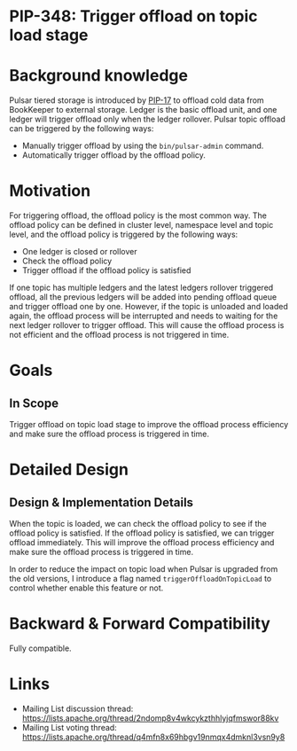 # PIP-348: Trigger offload on topic load stage

# Background knowledge

Pulsar tiered storage is introduced by [PIP-17](https://github.com/apache/pulsar/wiki/PIP-17:-Tiered-storage-for-Pulsar-topics) to offload cold data from BookKeeper to external storage. Ledger is the basic offload unit, and one ledger will trigger offload only when the ledger rollover. Pulsar topic offload can be triggered by the following ways:
- Manually trigger offload by using the `bin/pulsar-admin` command.
- Automatically trigger offload by the offload policy.


# Motivation
For triggering offload, the offload policy is the most common way. The offload policy can be defined in cluster level, namespace level and topic level, and the offload policy is triggered by the following ways:
- One ledger is closed or rollover
- Check the offload policy
- Trigger offload if the offload policy is satisfied

If one topic has multiple ledgers and the latest ledgers rollover triggered offload, all the previous ledgers will be added into pending offload queue and trigger offload one by one. However, if the topic is unloaded and loaded again, the offload process will be interrupted and needs to waiting for the next ledger rollover to trigger offload. This will cause the offload process is not efficient and the offload process is not triggered in time. 


# Goals

## In Scope

Trigger offload on topic load stage to improve the offload process efficiency and make sure the offload process is triggered in time.


# Detailed Design

## Design & Implementation Details

When the topic is loaded, we can check the offload policy to see if the offload policy is satisfied. If the offload policy is satisfied, we can trigger offload immediately. This will improve the offload process efficiency and make sure the offload process is triggered in time.

In order to reduce the impact on topic load when Pulsar is upgraded from the old versions, I introduce a flag named `triggerOffloadOnTopicLoad` to control whether enable this feature or not.

# Backward & Forward Compatibility

Fully compatible.

# Links
* Mailing List discussion thread: https://lists.apache.org/thread/2ndomp8v4wkcykzthhlyjqfmswor88kv
* Mailing List voting thread: https://lists.apache.org/thread/q4mfn8x69hbgv19nmqx4dmknl3vsn9y8

